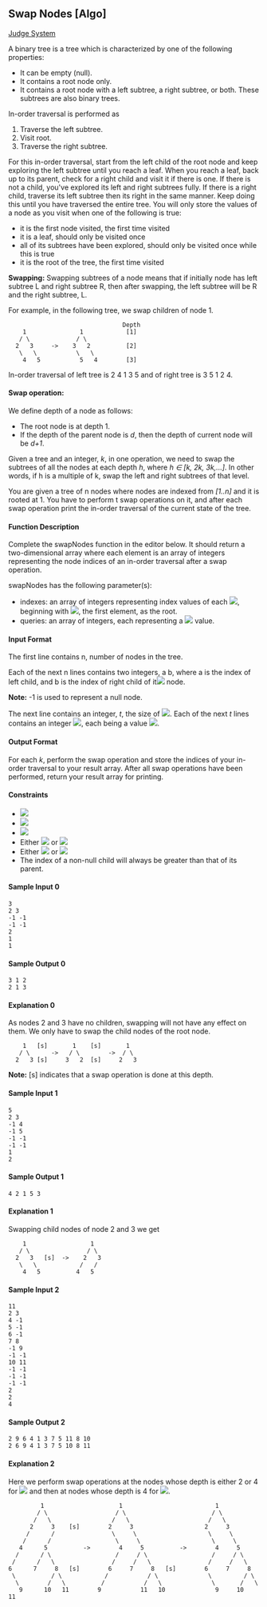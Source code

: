 ## Swap Nodes [Algo]

[Judge System](https://www.hackerrank.com/challenges/swap-nodes-algo/problem)

A binary tree is a tree which is characterized by one of the following properties:

- It can be empty (null).
- It contains a root node only.
- It contains a root node with a left subtree, a right subtree, or both. These subtrees are also binary trees.

In-order traversal is performed as

1. Traverse the left subtree.
2. Visit root.
3. Traverse the right subtree.

For this in-order traversal, start from the left child of the root node and keep exploring the left subtree until you reach a leaf. When you reach a leaf, back up to its parent, check for a right child and visit it if there is one. If there is not a child, you've explored its left and right subtrees fully. If there is a right child, traverse its left subtree then its right in the same manner. Keep doing this until you have traversed the entire tree. You will only store the values of a node as you visit when one of the following is true:

- it is the first node visited, the first time visited
- it is a leaf, should only be visited once
- all of its subtrees have been explored, should only be visited once while this is true
- it is the root of the tree, the first time visited

**Swapping:** Swapping subtrees of a node means that if initially node has left subtree L and right subtree R, then after swapping, the left subtree will be R and the right subtree, L.

For example, in the following tree, we swap children of node 1.
```
                                Depth
    1               1            [1]
   / \             / \
  2   3     ->    3   2          [2]
   \   \           \   \
    4   5           5   4        [3]
```
In-order traversal of left tree is 2 4 1 3 5 and of right tree is 3 5 1 2 4.

#### Swap operation:

We define depth of a node as follows:

- The root node is at depth 1.
- If the depth of the parent node is *d*, then the depth of current node will be *d+1*.

Given a tree and an integer, *k*, in one operation, we need to swap the subtrees of all the nodes at each depth *h*, where *h ∈ [k, 2k, 3k,...]*. In other words, if h is a multiple of k, swap the left and right subtrees of that level.

You are given a tree of n nodes where nodes are indexed from *[1..n]* and it is rooted at 1. You have to perform t swap operations on it, and after each swap operation print the in-order traversal of the current state of the tree.

#### Function Description

Complete the swapNodes function in the editor below. It should return a two-dimensional array where each element is an array of integers representing the node indices of an in-order traversal after a swap operation.

swapNodes has the following parameter(s):
- indexes: an array of integers representing index values of each <img src="https://latex.codecogs.com/svg.latex?\Large&space;node[i]">, beginning with <img src="https://latex.codecogs.com/svg.latex?\Large&space;node[1]">, the first element, as the root.
- queries: an array of integers, each representing a <img src="https://latex.codecogs.com/svg.latex?\Large&space;k"> value.

#### Input Format
The first line contains n, number of nodes in the tree.

Each of the next n lines contains two integers, a b, where a is the index of left child, and b is the index of right child of it<img src="https://latex.codecogs.com/svg.latex?\Large&space;i^{th}"> node.

**Note:** -1 is used to represent a null node.

The next line contains an integer, *t*, the size of <img src="https://latex.codecogs.com/svg.latex?\Large&space;queries">.
Each of the next *t* lines contains an integer <img src="https://latex.codecogs.com/svg.latex?\Large&space;queries[i]">, each being a value <img src="https://latex.codecogs.com/svg.latex?\Large&space;k">.

#### Output Format
For each *k*, perform the swap operation and store the indices of your in-order traversal to your result array. After all swap operations have been performed, return your result array for printing.

#### Constraints
- <img src="https://latex.codecogs.com/svg.latex?\Large&space;1\le{n}\le{1024}">
- <img src="https://latex.codecogs.com/svg.latex?\Large&space;1\le{t}\le{100}">
- <img src="https://latex.codecogs.com/svg.latex?\Large&space;1\le{k}\le{n}">
- Either <img src="https://latex.codecogs.com/svg.latex?\Large&space;a=-1"> or <img src="https://latex.codecogs.com/svg.latex?\Large&space;2\le{a}\le{n}">
- Either <img src="https://latex.codecogs.com/svg.latex?\Large&space;b=-1"> or <img src="https://latex.codecogs.com/svg.latex?\Large&space;2\le{b}\le{n}">
- The index of a non-null child will always be greater than that of its parent.

#### Sample Input 0
```
3
2 3
-1 -1
-1 -1
2
1
1
```
#### Sample Output 0
```
3 1 2
2 1 3
```
#### Explanation 0

As nodes 2 and 3 have no children, swapping will not have any effect on them. We only have to swap the child nodes of the root node.
```
    1   [s]       1    [s]       1   
   / \      ->   / \        ->  / \  
  2   3 [s]     3   2  [s]     2   3
```
**Note:** [s] indicates that a swap operation is done at this depth.

#### Sample Input 1
```
5
2 3
-1 4
-1 5
-1 -1
-1 -1
1
2
```
#### Sample Output 1
```
4 2 1 5 3
```
#### Explanation 1

Swapping child nodes of node 2 and 3 we get
```
    1                  1  
   / \                / \ 
  2   3   [s]  ->    2   3
   \   \            /   / 
    4   5          4   5  
```
#### Sample Input 2
```
11
2 3
4 -1
5 -1
6 -1
7 8
-1 9
-1 -1
10 11
-1 -1
-1 -1
-1 -1
2
2
4
```
#### Sample Output 2
```
2 9 6 4 1 3 7 5 11 8 10
2 6 9 4 1 3 7 5 10 8 11
```
#### Explanation 2

Here we perform swap operations at the nodes whose depth is either 2 or 4 for <img src="https://latex.codecogs.com/svg.latex?\Large&space;K=2"> and then at nodes whose depth is 4 for <img src="https://latex.codecogs.com/svg.latex?\Large&space;K=4">.
```
         1                     1                          1             
        / \                   / \                        / \            
       /   \                 /   \                      /   \           
      2     3    [s]        2     3                    2     3          
     /      /                \     \                    \     \         
    /      /                  \     \                    \     \        
   4      5          ->        4     5          ->        4     5       
  /      / \                  /     / \                  /     / \      
 /      /   \                /     /   \                /     /   \     
6      7     8   [s]        6     7     8   [s]        6     7     8
 \          / \            /           / \              \         / \   
  \        /   \          /           /   \              \       /   \  
   9      10   11        9           11   10              9     10   11 
```
